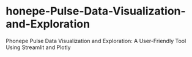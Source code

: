 # honepe-Pulse-Data-Visualization-and-Exploration
Phonepe Pulse Data Visualization and Exploration: A User-Friendly Tool Using Streamlit and Plotly
